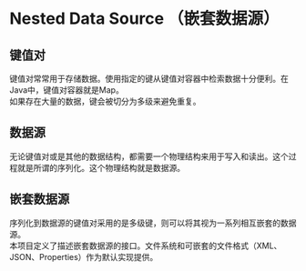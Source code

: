 Nested Data Source （嵌套数据源）
=====================
键值对
--------------
键值对常常用于存储数据。使用指定的键从键值对容器中检索数据十分便利。在Java中，键值对容器就是Map。<br/>
如果存在大量的数据，键会被切分为多级来避免重复。<br/>

数据源
-----------
无论键值对或是其他的数据结构，都需要一个物理结构来用于写入和读出。这个过程就是所谓的序列化。这个物理结构就是数据源。<br/>

嵌套数据源
------------------
序列化到数据源的键值对采用的是多级键，则可以将其视为一系列相互嵌套的数据源。<br/>
本项目定义了描述嵌套数据源的接口。文件系统和可嵌套的文件格式（XML、JSON、Properties）作为默认实现提供。<br/>
